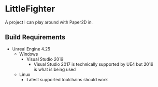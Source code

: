 # LittleFighter

A project I can play around with Paper2D in.

## Build Requirements

- Unreal Engine 4.25
    - Windows
        - Visual Studio 2019
            - Visual Studio 2017 is technically supported by UE4 but 2019 is what is being used
    - Linux
        - Latest supported toolchains should work
